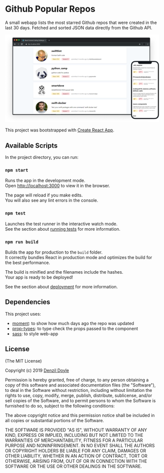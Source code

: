 # Github Popular Repos

A small webapp lists the most starred Github repos that were created in the last 30 days. Fetched and sorted JSON data directly from the Github API.

![alt text](https://raw.githubusercontent.com/denzildoyle/react-frontend-cc/master/repo-feed.png "Github Repo Screen Shot")

This project was bootstrapped with [Create React App](https://github.com/facebook/create-react-app).

## Available Scripts

In the project directory, you can run:

### `npm start`

Runs the app in the development mode.<br>
Open [http://localhost:3000](http://localhost:3000) to view it in the browser.

The page will reload if you make edits.<br>
You will also see any lint errors in the console.

### `npm test`

Launches the test runner in the interactive watch mode.<br>
See the section about [running tests](https://facebook.github.io/create-react-app/docs/running-tests) for more information.

### `npm run build`

Builds the app for production to the `build` folder.<br>
It correctly bundles React in production mode and optimizes the build for the best performance.

The build is minified and the filenames include the hashes.<br>
Your app is ready to be deployed!

See the section about [deployment](https://facebook.github.io/create-react-app/docs/deployment) for more information.

## Dependencies

This project uses:

-   [moment](https://momentjs.com/): to show how much days ago the repo was updated
-   [prop-types](https://reactjs.org/docs/typechecking-with-proptypes.html): to type check the props passed to the <Repo/> component
-   [sass](https://sass-lang.com/install): to style web-app

## License

(The MIT License)

Copyright (c) 2019 [Denzil Doyle](https://github.com/denzildoyle)

Permission is hereby granted, free of charge, to any person obtaining a copy
of this software and associated documentation files (the "Software"), to deal
in the Software without restriction, including without limitation the rights
to use, copy, modify, merge, publish, distribute, sublicense, and/or sell
copies of the Software, and to permit persons to whom the Software is
furnished to do so, subject to the following conditions:

The above copyright notice and this permission notice shall be included in all
copies or substantial portions of the Software.

THE SOFTWARE IS PROVIDED "AS IS", WITHOUT WARRANTY OF ANY KIND, EXPRESS OR
IMPLIED, INCLUDING BUT NOT LIMITED TO THE WARRANTIES OF MERCHANTABILITY,
FITNESS FOR A PARTICULAR PURPOSE AND NONINFRINGEMENT. IN NO EVENT SHALL THE
AUTHORS OR COPYRIGHT HOLDERS BE LIABLE FOR ANY CLAIM, DAMAGES OR OTHER
LIABILITY, WHETHER IN AN ACTION OF CONTRACT, TORT OR OTHERWISE, ARISING FROM,
OUT OF OR IN CONNECTION WITH THE SOFTWARE OR THE USE OR OTHER DEALINGS IN THE
SOFTWARE.